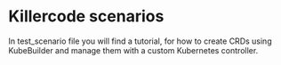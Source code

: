 # Killercode scenarios


In test_scenario file you will find a tutorial, for how to create CRDs using KubeBuilder and manage them with a custom Kubernetes controller.
